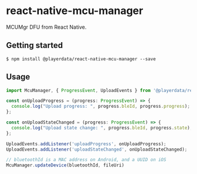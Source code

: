 # react-native-mcu-manager

MCUMgr DFU from React Native.

## Getting started

`$ npm install @playerdata/react-native-mcu-manager --save`
## Usage
```ts
import McuManager, { ProgressEvent, UploadEvents } from '@playerdata/react-native-mcu-manager';

const onUploadProgress = (progress: ProgressEvent) => {
  console.log("Upload progress: ", progress.bleId, progress.progress);
};

const onUploadStateChanged = (progress: ProgressEvent) => {
  console.log("Upload state change: ", progress.bleId, progress.state);
};

UploadEvents.addListener('uploadProgress', onUploadProgress);
UploadEvents.addListener('uploadStateChanged', onUploadStateChanged);

// bluetoothId is a MAC address on Android, and a UUID on iOS
McuManager.updateDevice(bluetoothId, fileUri)
```
